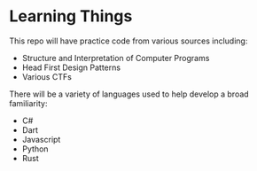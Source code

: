 # Learning Things

This repo will have practice code from various sources including:
- Structure and Interpretation of Computer Programs
- Head First Design Patterns
- Various CTFs

There will be a variety of languages used to help develop a broad familiarity:
- C#
- Dart
- Javascript
- Python
- Rust

